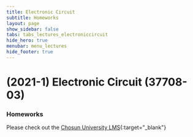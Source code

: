 ```yaml
---
title: Electronic Circuit
subtitle: Homeworks
layout: page
show_sidebar: false
tabs: tabs_lectures_electroniccircuit
hide_hero: true
menubar: menu_lectures
hide_footer: true
---
```


# (2021-1) Electronic Circuit (37708-03)

### Homeworks

Please check out the [Chosun University LMS](https://clc.chosun.ac.kr){:target="_blank"}